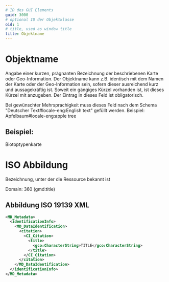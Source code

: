 ```yaml
---
# ID des GUI Elements
guid: 3000
# optional ID der Objektklasse
oid: 1
# title, used as window title
title: Objektname
---
```


# Objektname

Angabe einer kurzen, prägnanten Bezeichnung der beschriebenen Karte oder Geo-Information. Der Objektname kann z.B. identisch mit dem Namen der Karte oder der Geo-Information sein, sofern dieser ausreichend kurz und aussagekräftig ist. Soweit ein gängiges Kürzel vorhanden ist, ist dieses Kürzel mit anzugeben. Der Eintrag in dieses Feld ist obligatorisch.

Bei gewünschter Mehrsprachigkeit muss dieses Feld nach dem Schema "Deutscher Text#locale-eng:English text" gefüllt werden. Beispiel: Apfelbaum#locale-eng:apple tree

## Beispiel:

Biotoptypenkarte

# ISO Abbildung

Bezeichnung, unter der die Ressource bekannt ist

Domain: 360 (gmd:title)

## Abbildung ISO 19139 XML

```XML
<MD_Metadata>
  <identificationInfo>
    <MD_DataIdentification>
      <citation>
        <CI_Citation>
          <title>
            <gco:CharacterString>TITLE</gco:CharacterString>
          </title>
        </CI_Citation>
      </citation>
    </MD_DataIdentification>
  </identificationInfo>
</MD_Metadata>
```

